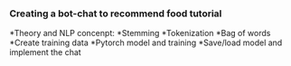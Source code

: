 ### Creating a bot-chat to recommend food tutorial

*Theory and NLP concenpt:
  *Stemming
  *Tokenization
  *Bag of words
*Create training data
*Pytorch model and training
*Save/load model and implement the chat
